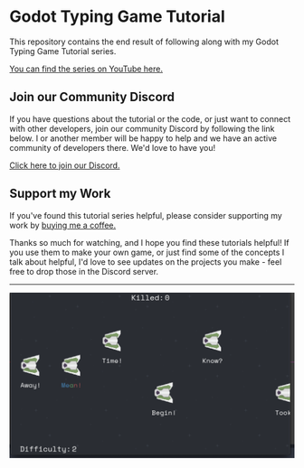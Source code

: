 # Godot Typing Game Tutorial
This repository contains the end result of following along with my Godot Typing Game Tutorial series.

[You can find the series on YouTube here.](https://www.youtube.com/watch?v=qRPI_c9qI1o&list=PLpwc3ughKbZcJq-Sxew6OippNqlVc924q&index=2&t=422s)

## Join our Community Discord

If you have questions about the tutorial or the code, or just want to connect with other developers, join our community Discord by following the link below.
I or another member will be happy to help and we have an active community of developers there. We'd love to have you!

[Click here to join our Discord.](https://discord.gg/e4BxZbe)

## Support my Work

If you've found this tutorial series helpful, please consider supporting my work by [buying me a coffee.](https://www.buymeacoffee.com/jmbiv)

Thanks so much for watching, and I hope you find these tutorials helpful! If you use them to make your own game, or just find some of the concepts I talk about helpful, I'd love to see updates on the projects you make - feel free to drop those in the Discord server.

<hr>

![Gameplayer teaser image of the final product](marketing/gameplay-teaser.png)
